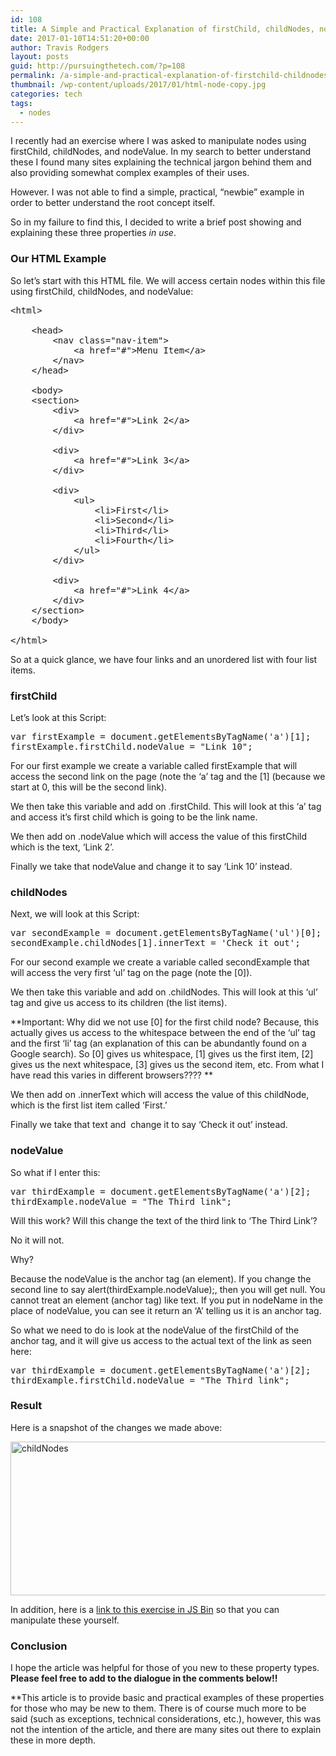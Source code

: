 ```yaml
---
id: 108
title: A Simple and Practical Explanation of firstChild, childNodes, nodeValue
date: 2017-01-10T14:51:20+00:00
author: Travis Rodgers
layout: posts
guid: http://pursuingthetech.com/?p=108
permalink: /a-simple-and-practical-explanation-of-firstchild-childnodes-nodevalue/
thumbnail: /wp-content/uploads/2017/01/html-node-copy.jpg
categories: tech
tags:
  - nodes
---
```

I recently had an exercise where I was asked to manipulate nodes using firstChild, childNodes, and nodeValue. In my search to better understand these I found many sites explaining the technical jargon behind them and also providing somewhat complex examples of their uses.

However. I was not able to find a simple, practical, &#8220;newbie&#8221; example in order to better understand the root concept itself.

So in my failure to find this, I decided to write a brief post showing and explaining these three properties _in use_.

### Our HTML Example

So let&#8217;s start with this HTML file. We will access certain nodes within this file using firstChild, childNodes, and nodeValue:

<pre class="whitespace-before:1 whitespace-after:1 lang:default decode:true">&lt;html&gt;
  
    &lt;head&gt;
        &lt;nav class="nav-item"&gt;
            &lt;a href="#"&gt;Menu Item&lt;/a&gt;
        &lt;/nav&gt;
    &lt;/head&gt;
  
    &lt;body&gt;
    &lt;section&gt;
        &lt;div&gt;  
            &lt;a href="#"&gt;Link 2&lt;/a&gt;
        &lt;/div&gt;
      
        &lt;div&gt;  
            &lt;a href="#"&gt;Link 3&lt;/a&gt;
        &lt;/div&gt; 
      
        &lt;div&gt;  
            &lt;ul&gt;
                &lt;li&gt;First&lt;/li&gt;
                &lt;li&gt;Second&lt;/li&gt;
                &lt;li&gt;Third&lt;/li&gt;
                &lt;li&gt;Fourth&lt;/li&gt;
            &lt;/ul&gt;
        &lt;/div&gt;
      
        &lt;div&gt;  
            &lt;a href="#"&gt;Link 4&lt;/a&gt;
        &lt;/div&gt;
    &lt;/section&gt;
    &lt;/body&gt;

&lt;/html&gt;
</pre>

So at a quick glance, we have four links and an unordered list with four list items.

### firstChild

Let&#8217;s look at this Script:

<pre class="whitespace-before:1 whitespace-after:1 lang:default decode:true">var firstExample = document.getElementsByTagName('a')[1];
firstExample.firstChild.nodeValue = "Link 10";</pre>

For our first example we create a variable called firstExample that will access the second link on the page (note the &#8216;a&#8217; tag and the \[1\] (because we start at 0, this will be the second link).

We then take this variable and add on .firstChild. This will look at this &#8216;a&#8217; tag and access it&#8217;s first child which is going to be the link name.

We then add on .nodeValue which will access the value of this firstChild which is the text, &#8216;Link 2&#8217;.

Finally we take that nodeValue and change it to say &#8216;Link 10&#8217; instead.

### childNodes

Next, we will look at this Script:

<pre class="whitespace-before:1 whitespace-after:1 lang:default decode:true">var secondExample = document.getElementsByTagName('ul')[0];
secondExample.childNodes[1].innerText = 'Check it out';</pre>

For our second example we create a variable called secondExample that will access the very first &#8216;ul&#8217; tag on the page (note the [0]).

We then take this variable and add on .childNodes. This will look at this &#8216;ul&#8217; tag and give us access to its children (the list items).

**Important: Why did we not use [0] for the first child node? Because, this actually gives us access to the whitespace between the end of the &#8216;ul&#8217; tag and the first &#8216;li&#8217; tag (an explanation of this can be abundantly found on a Google search). So [0] gives us whitespace, [1] gives us the first item, [2] gives us the next whitespace, [3] gives us the second item, etc. From what I have read this varies in different browsers???? **

We then add on .innerText which will access the value of this childNode, which is the first list item called &#8216;First.&#8217;

Finally we take that text and  change it to say &#8216;Check it out&#8217; instead.

### nodeValue

So what if I enter this:

<pre class="whitespace-before:1 whitespace-after:1 lang:default decode:true">var thirdExample = document.getElementsByTagName('a')[2];
thirdExample.nodeValue = "The Third link";</pre>

Will this work? Will this change the text of the third link to &#8216;The Third Link&#8217;?

No it will not.

Why?

Because the nodeValue is the anchor tag (an element). If you change the second line to say alert(thirdExample.nodeValue);, then you will get null. You cannot treat an element (anchor tag) like text. If you put in nodeName in the place of nodeValue, you can see it return an &#8216;A&#8217; telling us it is an anchor tag.

So what we need to do is look at the nodeValue of the firstChild of the anchor tag, and it will give us access to the actual text of the link as seen here:

<pre class="whitespace-before:1 whitespace-after:1 lang:default decode:true">var thirdExample = document.getElementsByTagName('a')[2];
thirdExample.firstChild.nodeValue = "The Third link";</pre>

### Result

Here is a snapshot of the changes we made above:

<img class="aligncenter wp-image-146 size-full" src="http://pursuingthetech.com/wp-content/uploads/2017/01/nodes.jpg" alt="childNodes" width="795" height="246" srcset="http://pursuingthetech.com/wp-content/uploads/2017/01/nodes.jpg 795w, http://pursuingthetech.com/wp-content/uploads/2017/01/nodes-300x93.jpg 300w, http://pursuingthetech.com/wp-content/uploads/2017/01/nodes-768x238.jpg 768w, http://pursuingthetech.com/wp-content/uploads/2017/01/nodes-792x246.jpg 792w" sizes="(max-width: 795px) 100vw, 795px" />

In addition, here is a <a href="http://jsbin.com/ruwodiluco/edit?js,output" target="_blank">link to this exercise in JS Bin</a> so that you can manipulate these yourself.

### Conclusion

I hope the article was helpful for those of you new to these property types. **Please feel free to add to the dialogue in the comments below!!**

**This article is to provide basic and practical examples of these properties for those who may be new to them. There is of course much more to be said (such as exceptions, technical considerations, etc.), however, this was not the intention of the article, and there are many sites out there to explain these in more depth.

&nbsp;